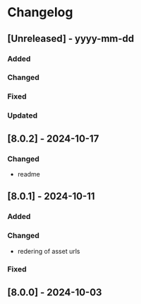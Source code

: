 # Changelog
## [Unreleased] - yyyy-mm-dd

### Added

### Changed

### Fixed

### Updated

## [8.0.2] - 2024-10-17


### Changed
- readme

## [8.0.1] - 2024-10-11


### Added

### Changed
- redering of asset urls

### Fixed

## [8.0.0] - 2024-10-03
